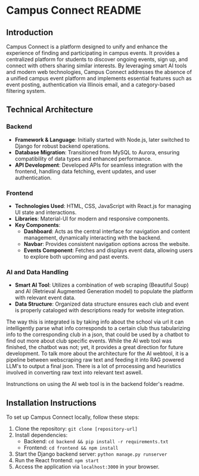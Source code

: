 # Campus Connect README

## Introduction
Campus Connect is a platform designed to unify and enhance the experience of finding and participating in campus events. It provides a centralized platform for students to discover ongoing events, sign up, and connect with others sharing similar interests. By leveraging smart AI tools and modern web technologies, Campus Connect addresses the absence of a unified campus event platform and implements essential features such as event posting, authentication via Illinois email, and a category-based filtering system.

## Technical Architecture

### Backend
- **Framework & Language**: Initially started with Node.js, later switched to Django for robust backend operations.
- **Database Migration**: Transitioned from MySQL to Aurora, ensuring compatibility of data types and enhanced performance.
- **API Development**: Developed APIs for seamless integration with the frontend, handling data fetching, event updates, and user authentication.

### Frontend
- **Technologies Used**: HTML, CSS, JavaScript with React.js for managing UI state and interactions.
- **Libraries**: Material-UI for modern and responsive components.
- **Key Components**:
  - **Dashboard**: Acts as the central interface for navigation and content management, dynamically interacting with the backend.
  - **Navbar**: Provides consistent navigation options across the website.
  - **Events Component**: Fetches and displays event data, allowing users to explore both upcoming and past events.

### AI and Data Handling
- **Smart AI Tool**: Utilizes a combination of web scraping (Beautiful Soup) and AI (Retrieval Augmented Generation model) to populate the platform with relevant event data.
- **Data Structure**: Organized data structure ensures each club and event is properly cataloged with descriptions ready for website integration.

The way this is integrated is by taking info about the school via url it can intelligently parse what info corresponds to a certain club thus tabularizing info to the corresponding club in a json, that could be used by a chatbot to find out more about club specific events. While the AI web tool was finished, the chatbot was not; yet, it provides a great direction for future development. To talk more about the architecture for the AI webtool, it is a pipeline between webscraping raw text and feeding it into RAG powered LLM's to output a final json. There is a lot of prrocessing and heuristics involved in converting raw text into relevant text aswell.

Instrunctions on using the AI web tool is in the backend folder's readme.

## Installation Instructions
To set up Campus Connect locally, follow these steps:
1. Clone the repository: `git clone [repository-url]`
2. Install dependencies:
   - Backend: `cd backend && pip install -r requirements.txt`
   - Frontend: `cd frontend && npm install`
3. Start the Django backend server: `python manage.py runserver`
4. Run the React frontend: `npm start`
5. Access the application via `localhost:3000` in your browser.


